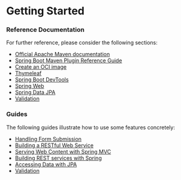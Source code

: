 # Getting Started

### Reference Documentation
For further reference, please consider the following sections:

* [Official Apache Maven documentation](https://maven.apache.org/guides/index.html)
* [Spring Boot Maven Plugin Reference Guide](https://docs.spring.io/spring-boot/docs/2.6.9/maven-plugin/reference/html/)
* [Create an OCI image](https://docs.spring.io/spring-boot/docs/2.6.9/maven-plugin/reference/html/#build-image)
* [Thymeleaf](https://docs.spring.io/spring-boot/docs/2.6.9/reference/htmlsingle/#web.servlet.spring-mvc.template-engines)
* [Spring Boot DevTools](https://docs.spring.io/spring-boot/docs/2.6.9/reference/htmlsingle/#using.devtools)
* [Spring Web](https://docs.spring.io/spring-boot/docs/2.6.9/reference/htmlsingle/#web)
* [Spring Data JPA](https://docs.spring.io/spring-boot/docs/2.6.9/reference/htmlsingle/#data.sql.jpa-and-spring-data)
* [Validation](https://docs.spring.io/spring-boot/docs/2.6.9/reference/htmlsingle/#io.validation)

### Guides
The following guides illustrate how to use some features concretely:

* [Handling Form Submission](https://spring.io/guides/gs/handling-form-submission/)
* [Building a RESTful Web Service](https://spring.io/guides/gs/rest-service/)
* [Serving Web Content with Spring MVC](https://spring.io/guides/gs/serving-web-content/)
* [Building REST services with Spring](https://spring.io/guides/tutorials/rest/)
* [Accessing Data with JPA](https://spring.io/guides/gs/accessing-data-jpa/)
* [Validation](https://spring.io/guides/gs/validating-form-input/)

